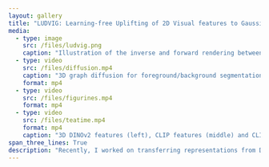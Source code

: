 ```yaml
---
layout: gallery
title: "LUDVIG: Learning-free Uplifting of 2D Visual features to Gaussian Splatting scenes"
media:
  - type: image
    src: /files/ludvig.png
    caption: "Illustration of the inverse and forward rendering between 2D visual features (produced by DINOv2) and a 3D Gaussian Splatting scene. In the inverse rendering (or uplifting) phase, features are created for each 3D Gaussian by aggregating coarse 2D features over all viewing directions. For forward rendering, the 3D features are projected on any given viewing direction as in regular Gaussian Splatting."
  - type: video
    src: /files/diffusion.mp4
    caption: "3D graph diffusion for foreground/background segmentation. The 3D mask spreads to neighboring Gaussians with similar DINOv2 features."
    format: mp4
  - type: video
    src: /files/figurines.mp4
    format: mp4
  - type: video
    src: /files/teatime.mp4
    format: mp4
    caption: "3D DINOv2 features (left), CLIP features (middle) and CLIP relevancy with text prompts (right)."
span_three_lines: True
description: "Recently, I worked on transferring representations from DINOv2, SAM, and CLIP into 3D Gaussian Splatting scenes. My study showed that a simple aggregation of 2D features is highly effective, achieving competitive results on segmentation and detection tasks while providing significant speed-ups over prior methods minimizing a reprojection loss. For 3D segmentation, we introduce a graph diffusion mechanism that enriches 3D features, such as coarse segmentation masks, by leveraging 3D geometry and pairwise similarities induced by DINOv2."
---
```


